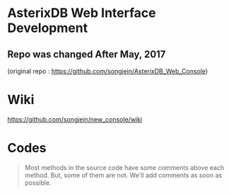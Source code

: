 # AsterixDB Web Interface Development

## Repo was changed After May, 2017
(original repo : https://github.com/songjein/AsterixDB_Web_Console)

# Wiki 
https://github.com/songjein/new_console/wiki

# Codes
> Most methods in the source code have some comments above each method. But, some of them are not. We'll add comments as soon as possible.


